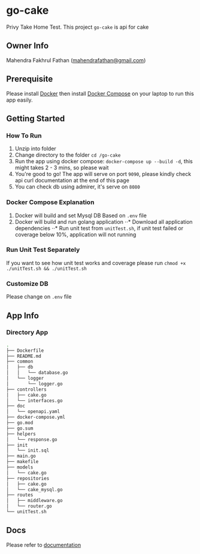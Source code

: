 # go-cake
Privy Take Home Test.
This project `go-cake` is api for cake
## Owner Info
Mahendra Fakhrul Fathan (mahendrafathan@gmail.com)

## Prerequisite
Please install [Docker](docker.com/get-started) then install [Docker Compose](https://docs.docker.com/compose/install/) on your laptop to run this app easily.

## Getting Started
### How To Run
1. Unzip into folder
2. Change directory to the folder `cd /go-cake`
3. Run the app using docker compose: `docker-compose up --build -d`, this might takes 2 - 3 mins, so please wait
5. You're good to go! The app will serve on port `9090`, please kindly check api curl documentation at the end of this page
6. You can check db using admirer, it's serve on `8080`

### Docker Compose Explanation
1. Docker will build and set Mysql DB Based on `.env` file
2. Docker will build and run golang application
⋅⋅* Download all application dependencies
⋅⋅* Run unit test from `unitTest.sh`, if unit test failed or coverage below 10%, application will not running

### Run Unit Test Separately
If you want to see how unit test works and coverage please run `chmod +x ./unitTest.sh && ./unitTest.sh`

### Customize DB 
Please change on `.env` file

## App Info
### Directory App
```bash
.
├── Dockerfile
├── README.md
├── common
│   ├── db
│   │   └── database.go
│   └── logger
│       └── logger.go
├── controllers
│   ├── cake.go
│   └── interfaces.go
├── doc
│   └── openapi.yaml
├── docker-compose.yml
├── go.mod
├── go.sum
├── helpers
│   └── response.go
├── init
│   └── init.sql
├── main.go
├── makefile
├── models
│   └── cake.go
├── repositories
│   ├── cake.go
│   └── cake_mysql.go
├── routes
│   ├── middleware.go
│   └── router.go
└── unitTest.sh
```
## Docs
Please refer to [documentation](https://docs.google.com/document/d/1CZ0wUKTVysoUk-h5tuTJF945xrGQaStC-IwUkbCQxu4/edit)